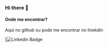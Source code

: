 ### Hi there 👋


#### Onde me encontrar?
Aqui no github ou pode me encontrar no linekdin 

[![Linkedin Badge](https://img.shields.io/badge/-Felipe%20Rosas-blue?style=flat-square&logo=Linkedin&logoColor=white&link=https://www.linkedin.com/in/eufelipe)
